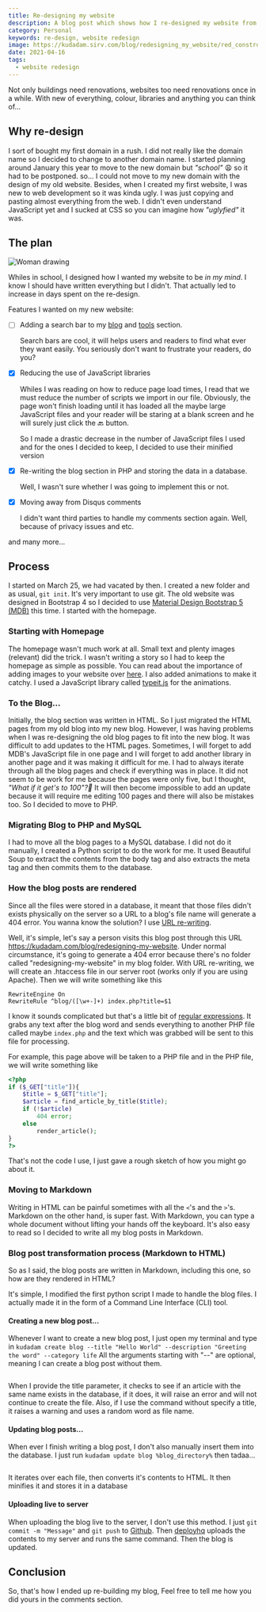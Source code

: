 ```yaml
---
title: Re-designing my website
description: A blog post which shows how I re-designed my website from scratch up
category: Personal
keywords: re-design, website redesign
image: https://kudadam.sirv.com/blog/redesigning_my_website/red_construction_hat.jpg
date: 2021-04-16
tags:
  - website redesign
---
```


<p class="intro">
Not only buildings need renovations, websites too need renovations once in a while. With new of everything, colour, libraries and anything you can think of...
</p>

## Why re-design

I sort of bought my first domain in a rush. I did not really like the domain name so I decided to change to another domain name. I started planning around January this year to move to the new domain but _"school"_ :weary: so it had to be postponed.
so...
I could not move to my new domain with the design of my old website. Besides, when I created my first website, I was new to web development so it was kinda ugly. I was just copying and pasting almost everything from the web. I didn't even understand JavaScript yet and I sucked at CSS so you can imagine how _"uglyfied"_ it was.

## The plan

![Woman drawing](https://kudadam.sirv.com/blog/woman_drawing.jpg?h=500)

Whiles in school, I designed how I wanted my website to be _in my mind_. I know I should have written everything but I didn't. That actually led to increase in days spent on the re-design.

Features I wanted on my new website:

- [ ] Adding a search bar to my [blog](https://www.kudadam.com/blog) and [tools](https://www.kudadam.com/toolz) section.

  Search bars are cool, it will helps users and readers to find what ever they want easily. You seriously don't want to frustrate your readers, do you?

- [x] Reducing the use of JavaScript libraries

  Whiles I was reading on how to reduce page load times, I read that we must reduce the number of scripts we import in our file. Obviously, the page won't finish loading until it has loaded all the maybe large JavaScript files and your reader will be staring at a blank screen and he will surely just click the :back: button.

  So I made a drastic decrease in the number of JavaScript files I used and for the ones I decided to keep, I decided to use their minified version

- [x] Re-writing the blog section in PHP and storing the data in a database.

  Well, I wasn't sure whether I was going to implement this or not.

- [x] Moving away from Disqus comments

  I didn't want third parties to handle my comments section again. Well, because of privacy issues and etc.

and many more...

## Process

I started on March 25, we had vacated by then. I created a new folder and as usual, `git init`. It's very important to use git. The old website was designed in Bootstrap 4 so I decided to use [Material Design Bootstrap 5 (MDB)](https://mdbootstrap.com/) this time. I started with the homepage.

### Starting with Homepage

The homepage wasn't much work at all. Small text and plenty images (relevant) did the trick. I wasn't writing a story so I had to keep the homepage as simple as possible. You can read about the importance of adding images to your website over [here](https://www.logicdesign.co.uk/blog/4-reasons-images-important-website/). I also added animations to make it catchy. I used a JavaScript library called [typeit.js](https://typeitjs.com) for the animations.

### To the Blog...

Initially, the blog section was written in HTML. So I just migrated the HTML pages from my old blog into my new blog. However, I was having problems when I was re-designing the old blog pages to fit into the new blog. It was difficult to add updates to the HTML pages. Sometimes, I will forget to add MDB's JavaScript file in one page and I will forget to add another library in another page and it was making it difficult for me. I had to always iterate through all the blog pages and check if everything was in place. It did not seem to be work for me because the pages were only five, but I thought, _"What if it get's to 100"?:thinking:_ It will then become impossible to add an update because it will require me editing 100 pages and there will also be mistakes too. So I decided to move to PHP.

### Migrating Blog to PHP and MySQL

I had to move all the blog pages to a MySQL database. I did not do it manually, I created a Python script to do the work for me. It used Beautiful Soup to extract the contents from the body tag and also extracts the meta tag and then commits them to the database.

### How the blog posts are rendered

Since all the files were stored in a database, it meant that those files didn't exists physically on the server so a URL to a blog's file name will generate a 404 error. You wanna know the solution? I use [URL re-writing](https://www.smashingmagazine.com/2011/11/introduction-to-url-rewriting/).

Well, it's simple, let's say a person visits this blog post through this URL https://kudadam.com/blog/redesigning-my-website. Under normal circumstance, it's going to generate a 404 error because there's no folder called "redesigning-my-website" in my blog folder. With URL re-writing, we will create an .htaccess file in our server root (works only if you are using Apache). Then we will write something like this

```plaintext
RewriteEngine On
RewriteRule ^blog/([\w+-]+) index.php?title=$1
```

I know it sounds complicated but that's a little bit of [regular expressions](https://en.wikipedia.org/wiki/Regular_expression). It grabs any text after the blog word and sends everything to another PHP file called maybe `index.php` and the text which was grabbed will be sent to this file for processing.

For example, this page above will be taken to a PHP file and in the PHP file, we will write something like

```PHP
<?php
if ($_GET["title"]){
    $title = $_GET["title"];
    $article = find_article_by_title($title);
    if (!$article)
        404 error;
    else
        render_article();
}
?>
```

That's not the code I use, I just gave a rough sketch of how you might go about it.

### Moving to Markdown

Writing in HTML can be painful sometimes with all the `<`'s and the `>`'s. Markdown on the other hand, is super fast. With Markdown, you can type a whole document without lifting your hands off the keyboard. It's also easy to read so I decided to write all my blog posts in Markdown.

### Blog post transformation process (Markdown to HTML)

So as I said, the blog posts are written in Markdown, including this one, so how are they rendered in HTML?

It's simple, I modified the first python script I made to handle the blog files. I actually made it in the form of a Command Line Interface (CLI) tool.

#### Creating a new blog post...

Whenever I want to create a new blog post, I just open my terminal and type in `kudadam create blog --title "Hello World" --description "Greeting the word" --category life` All the arguments starting with "--" are optional, meaning I can create a blog post without them.

<img class="Sirv" data-src="https://kudadam.sirv.com/blog/redesigning_my_website/kudadam_cli_create.png" alt="" />

When I provide the title parameter, it checks to see if an article with the same name exists in the database, if it does, it will raise an error and will not continue to create the file. Also, if I use the command without specify a title, it raises a warning and uses a random word as file name.

#### Updating blog posts...

When ever I finish writing a blog post, I don't also manually insert them into the database. I just run `kudadam update blog %blog_directory%` then tadaa...

<img class="Sirv d-block mx-auto" data-src="https://kudadam.sirv.com/blog/redesigning_my_website/kudadam_cli_update.png?q=100%" alt="" />

It iterates over each file, then converts it's contents to HTML. It then minifies it and stores it in a database

#### Uploading live to server

When uploading the blog live to the server, I don't use this method. I just `git commit -m "Message"` and `git push` to [Github](https://www.github.com). Then [deployhq](https://www.deployhq.com/) uploads the contents to my server and runs the same command. Then the blog is updated.

## Conclusion

So, that's how I ended up re-building my blog, Feel free to tell me how you did yours in the comments section.
